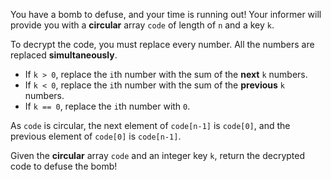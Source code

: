 You have a bomb to defuse, and your time is running out! Your informer will provide you with a **circular** array `code` of length of `n` and a key `k`.

To decrypt the code, you must replace every number. All the numbers are replaced **simultaneously**.

- If `k > 0`, replace the `i`th number with the sum of the **next** `k` numbers.
- If `k < 0`, replace the `i`th number with the sum of the **previous** `k` numbers.
- If `k == 0`, replace the `i`th number with `0`.

As `code` is circular, the next element of `code[n-1]` is `code[0]`, and the previous element of `code[0]` is `code[n-1]`.

Given the **circular** array `code` and an integer key `k`, return the decrypted code to defuse the bomb!